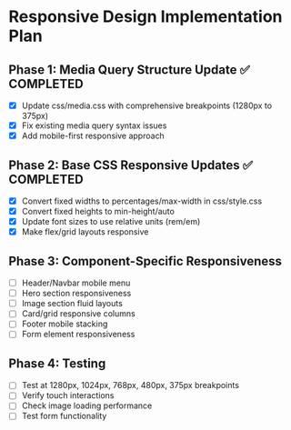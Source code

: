 # Responsive Design Implementation Plan

## Phase 1: Media Query Structure Update ✅ COMPLETED
- [x] Update css/media.css with comprehensive breakpoints (1280px to 375px)
- [x] Fix existing media query syntax issues
- [x] Add mobile-first responsive approach

## Phase 2: Base CSS Responsive Updates ✅ COMPLETED
- [x] Convert fixed widths to percentages/max-width in css/style.css
- [x] Convert fixed heights to min-height/auto
- [x] Update font sizes to use relative units (rem/em)
- [x] Make flex/grid layouts responsive

## Phase 3: Component-Specific Responsiveness
- [ ] Header/Navbar mobile menu
- [ ] Hero section responsiveness
- [ ] Image section fluid layouts
- [ ] Card/grid responsive columns
- [ ] Footer mobile stacking
- [ ] Form element responsiveness

## Phase 4: Testing
- [ ] Test at 1280px, 1024px, 768px, 480px, 375px breakpoints
- [ ] Verify touch interactions
- [ ] Check image loading performance
- [ ] Test form functionality
